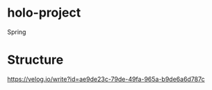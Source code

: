 # holo-project  
Spring

# Structure
https://velog.io/write?id=ae9de23c-79de-49fa-965a-b9de6a6d787c
